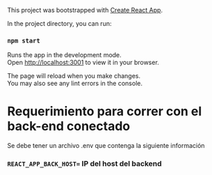 This project was bootstrapped with [Create React App](https://github.com/facebook/create-react-app).

In the project directory, you can run:

### `npm start`

Runs the app in the development mode.\
Open [http://localhost:3001](http://localhost:3001) to view it in your browser.

The page will reload when you make changes.\
You may also see any lint errors in the console.

# Requerimiento para correr con el back-end conectado

Se debe tener un archivo .env que contenga la siguiente información

### `REACT_APP_BACK_HOST=` IP del host del backend
